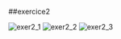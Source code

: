 ##exercice2

![exer2_1](https://user-images.githubusercontent.com/21189063/175432932-322179a0-d616-45c6-b3ae-000b63a9e5f2.png)
![exer2_2](https://user-images.githubusercontent.com/21189063/175432959-0db679c7-6426-4830-a5e4-cf8396828c8c.png)
![exer2_3](https://user-images.githubusercontent.com/21189063/175433022-526cf689-e9a8-42fc-b1d5-5e9ca320bf80.png)
